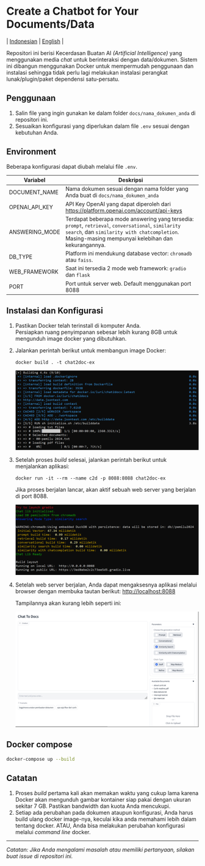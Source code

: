 # Create a Chatbot for Your Documents/Data

| [Indonesian](README.md) | [English](README-EN.md) |

Repositori ini berisi Kecerdasan Buatan AI *(Artificial Intelligence)* yang menggunakan media *chat* untuk berinteraksi dengan data/dokumen. Sistem ini dibangun menggunakan Docker untuk mempermudah penggunaan dan instalasi sehingga tidak perlu lagi melakukan instalasi perangkat lunak/plugin/paket dependensi satu-persatu.


## Penggunaan

1. Salin file yang ingin gunakan ke dalam folder `docs/nama_dokumen_anda` di repositori ini.
2. Sesuaikan konfigurasi yang diperlukan dalam file `.env` sesuai dengan kebutuhan Anda.


## Environment

Beberapa konfigurasi dapat diubah melalui file `.env`.

| Variabel | Deskripsi |
|---|---|
| DOCUMENT_NAME | Nama dokumen sesuai dengan nama folder yang Anda buat di `docs/nama_dokumen_anda` |
| OPENAI_API_KEY | API Key OpenAI yang dapat diperoleh dari  https://platform.openai.com/account/api-keys |
| ANSWERING_MODE | Terdapat beberapa mode answering yang tersedia: `prompt`, `retrieval`, `conversational`, `similarity search`, dan `similarity with chatcompletion`. <br>Masing-masing mempunyai kelebihan dan kekurangannya. |
| DB_TYPE | Platform ini mendukung database vector: `chromadb` atau `faiss`. |
| WEB_FRAMEWORK | Saat ini tersedia 2 mode web framework: `gradio` dan `flask` |
| PORT | Port untuk server web. Default menggunakan port 8088 |


## Instalasi dan Konfigurasi

1. Pastikan Docker telah terinstall di komputer Anda.
<br>Persiapkan ruang penyimpanan sebesar lebih kurang 8GB untuk mengunduh image docker yang dibutuhkan.
2. Jalankan perintah berikut untuk membangun image Docker:

    ```
    docker build . -t chat2doc-ex
    ```

    ![build](files/build-01.png)

3. Setelah proses *build* selesai, jalankan perintah berikut untuk menjalankan aplikasi:

    ```
    docker run -it --rm --name c2d -p 8088:8088 chat2doc-ex
    ```

    Jika proses berjalan lancar, akan aktif sebuah web server yang berjalan di port 8088.

    ![build](files/run-01.png)

4. Setelah web server berjalan, Anda dapat mengaksesnya aplikasi melalui browser dengan membuka tautan berikut: [http://localhost:8088](http://localhost:8088)

    Tampilannya akan kurang lebih seperti ini:

    ![chat2docs](screenshot.png)


## Docker compose

```bash
docker-compose up --build
```


## Catatan

1. Proses *build* pertama kali akan memakan waktu yang cukup lama karena Docker akan mengunduh gambar kontainer siap pakai dengan ukuran sekitar 7 GB. Pastikan bandwidth dan kuota Anda mencukupi.
2. Setiap ada perubahan pada dokumen ataupun konfigurasi, Anda harus build ulang docker image-nya, keculai kika anda memahami lebih dalam tentang docker. ATAU, Anda bisa melakukan perubahan konfigurasi melalui *command line* docker.

---

*Catatan: Jika Anda mengalami masalah atau memiliki pertanyaan, silakan buat *issue* di repositori ini.*